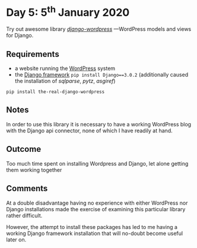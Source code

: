 # Day 5: 5<sup>th</sup> January 2020
Try out awesome library [_django-wordpress_](https://github.com/istrategylabs/django-wordpress) 
—WordPress models and views for Django. 

## Requirements
- a website running the [WordPress](https://en-gb.wordpress.org/) system
- the [Django framework](https://www.djangoproject.com/) `pip install Django==3.0.2`
(additionally caused the installation of _sqlparse_, _pytz_, _asgiref_)

`pip install the-real-django-wordpress`

## Notes
In order to use this library it is necessary to have a working WordPress blog
with the Django api connector, none of which I have readily at hand.

## Outcome
Too much time spent on installing Wordpress and Django, let alone getting
them working together 

## Comments
At a double disadvantage having no experience with either WordPress nor 
Django installations made the exercise of examining this particular library
rather difficult.

However, the attempt to install these packages has led to me having a working
Django framework installation that will no-doubt become useful later on.
